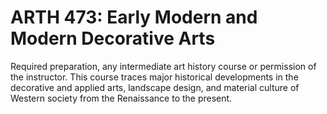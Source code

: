 # ARTH 473: Early Modern and Modern Decorative Arts

Required preparation, any intermediate art history course or permission of the instructor. This course traces major historical developments in the decorative and applied arts, landscape design, and material culture of Western society from the Renaissance to the present.